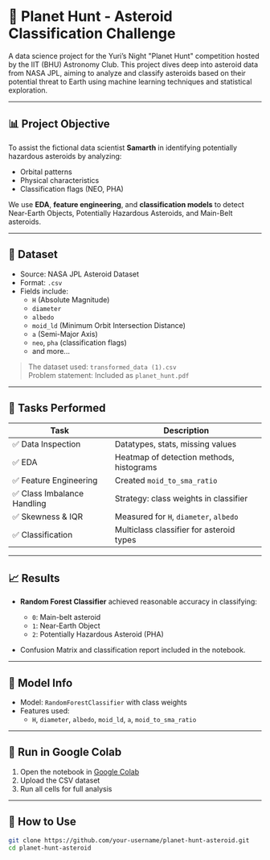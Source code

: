 # 🌌 Planet Hunt - Asteroid Classification Challenge

A data science project for the Yuri’s Night "Planet Hunt" competition hosted by the IIT (BHU) Astronomy Club. This project dives deep into asteroid data from NASA JPL, aiming to analyze and classify asteroids based on their potential threat to Earth using machine learning techniques and statistical exploration.

---

## 📊 Project Objective

To assist the fictional data scientist **Samarth** in identifying potentially hazardous asteroids by analyzing:
- Orbital patterns
- Physical characteristics
- Classification flags (NEO, PHA)
  
We use **EDA**, **feature engineering**, and **classification models** to detect Near-Earth Objects, Potentially Hazardous Asteroids, and Main-Belt asteroids.

---

## 📁 Dataset

- Source: NASA JPL Asteroid Dataset  
- Format: `.csv`
- Fields include:  
  - `H` (Absolute Magnitude)  
  - `diameter`  
  - `albedo`  
  - `moid_ld` (Minimum Orbit Intersection Distance)  
  - `a` (Semi-Major Axis)  
  - `neo`, `pha` (classification flags)  
  - and more...

> The dataset used: `transformed_data (1).csv`  
> Problem statement: Included as `planet_hunt.pdf`

---

## 🧪 Tasks Performed

| Task | Description |
|------|-------------|
| ✅ Data Inspection | Datatypes, stats, missing values |
| ✅ EDA | Heatmap of detection methods, histograms |
| ✅ Feature Engineering | Created `moid_to_sma_ratio` |
| ✅ Class Imbalance Handling | Strategy: class weights in classifier |
| ✅ Skewness & IQR | Measured for `H`, `diameter`, `albedo` |
| ✅ Classification | Multiclass classifier for asteroid types |

---

## 📈 Results

- **Random Forest Classifier** achieved reasonable accuracy in classifying:
  - `0`: Main-belt asteroid
  - `1`: Near-Earth Object
  - `2`: Potentially Hazardous Asteroid (PHA)

- Confusion Matrix and classification report included in the notebook.

---

## 🧠 Model Info

- Model: `RandomForestClassifier` with class weights  
- Features used:
  - `H`, `diameter`, `albedo`, `moid_ld`, `a`, `moid_to_sma_ratio`

---

## 🚀 Run in Google Colab

1. Open the notebook in [Google Colab](https://colab.research.google.com/)
2. Upload the CSV dataset
3. Run all cells for full analysis

---

## 📌 How to Use

```bash
git clone https://github.com/your-username/planet-hunt-asteroid.git
cd planet-hunt-asteroid
